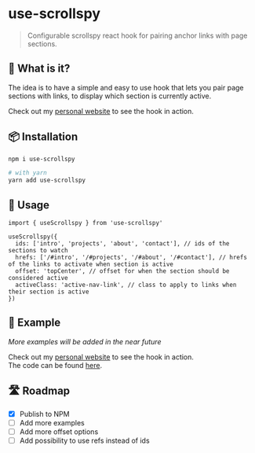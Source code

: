 # use-scrollspy

> Configurable scrollspy react hook for pairing anchor links with page sections.

## 🤔 What is it?

The idea is to have a simple and easy to use hook that lets you pair page sections with links, to display which section is currently active.

Check out my [personal website](https://olivercederborg.com) to see the hook in action.

## 📦 Installation

```sh
npm i use-scrollspy

# with yarn
yarn add use-scrollspy
```

## 🚀 Usage

```tsx
import { useScrollspy } from 'use-scrollspy'

useScrollspy({
  ids: ['intro', 'projects', 'about', 'contact'], // ids of the sections to watch
  hrefs: ['/#intro', '/#projects', '/#about', '/#contact'], // hrefs of the links to activate when section is active
  offset: 'topCenter', // offset for when the section should be considered active
  activeClass: 'active-nav-link', // class to apply to links when their section is active
})
```

## 📝 Example

_More examples will be added in the near future_

Check out my [personal website](https://olivercederborg.com) to see the hook in action.<br>
The code can be found [here](https://github.com/olivercederborg/olivercederborg.com/blob/main/app/components/navigation/navigation.tsx#L15-L20).


## 🛣️ Roadmap

- [x] Publish to NPM
- [ ] Add more examples
- [ ] Add more offset options
- [ ] Add possibility to use refs instead of ids
